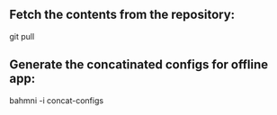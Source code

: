 ## Fetch the contents from the repository:
git pull

## Generate the concatinated configs for offline app:
bahmni -i <inventory-file> concat-configs